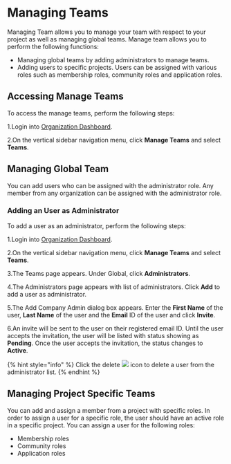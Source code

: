 # Managing Teams

Managing Team allows you to manage your team with respect to your project as well as managing global teams. Manage team allows you to perform the following functions:

* Managing global teams by adding administrators to manage teams.
* Adding users to specific projects. Users can be assigned with various roles such as membership roles, community roles and application roles.

## Accessing Manage Teams

To access the manage teams, perform the following steps:

1.Login into [Organization Dashboard](https://organization.v2.lfx.linuxfoundation.org).

2.On the vertical sidebar navigation menu, click **Manage Teams** and select **Teams**.

## Managing Global Team

You can add users who can be assigned with the administrator role. Any member from any organization can be assigned with the administrator role.

### Adding an User as Administrator

To add a user as an administrator, perform the following steps:

1.Login into [Organization Dashboard](https://organization.v2.lfx.linuxfoundation.org).

2.On the vertical sidebar navigation menu, click **Manage Teams** and select **Teams**.

3.The Teams page appears. Under Global, click **Administrators**.

4.The Administrators page appears with list of administrators. Click **Add** to add a user as administrator.

5.The Add Company Admin dialog box appears. Enter the **First Name** of the user, **Last Name** of the user and the **Email** ID of the user and click **Invite**.

6.An invite will be sent to the user on their registered email ID. Until the user accepts the invitation, the user will be listed with status showing as **Pending**. Once the user accepts the invitation, the status changes to **Active**.

{% hint style="info" %}
Click the delete ![](../.gitbook/assets/Delete\_Icon.png) icon to delete a user from the administrator list.
{% endhint %}

## Managing Project Specific Teams

You can add and assign a member from a project with specific roles. In order to assign a user for a specific role, the user should have an active role in a specific project. You can assign a user for the following roles:

* Membership roles
* Community roles
* Application roles
